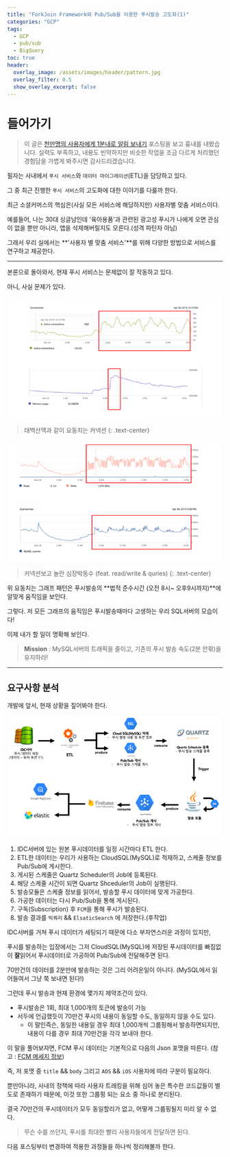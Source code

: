 ```yaml
---
title: "ForkJoin Framework와 Pub/Sub을 이용한 푸시발송 고도화(1)"
categories: "GCP"
tags:
  - GCP
  - pub/sub
  - BigQuery
toc: true
header:
  overlay_image: /assets/images/header/pattern.jpg
  overlay_filter: 0.5
  show_overlay_excerpt: false
---
```


# 들어가기

> 이 글은 [천만명의 사용자에게 1분내로 알림 보내기](https://taetaetae.github.io/2019/01/02/faster-parallel-processes/) 포스팅을 보고 흉내를 내봤습니다. 실력도 부족하고, 내용도 빈약하지만 비슷한 작업을 조금 다르게 처리했던 경험담을 가볍게 봐주시면 감사드리겠습니다.

필자는 사내에서 `푸시 서비스`와 `데이터 마이그레이션`(ETL)을 담당하고 있다.

그 중 최근 진행한 `푸시 서비스`의 고도화에 대한 이야기를 다룰까 한다.

최근 소셜커머스의 핵심은(사실 모든 서비스에 해당하지만) 사용자별 맞춤 서비스이다.

예를들어, 나는 30대 싱글남인데 '육아용품'과 관련된 광고성 푸시가 나에게 오면 관심이 없을 뿐만 아니라, 앱을 삭제해버릴지도 모른다.(성격 파탄자 아님)

그래서 우리 실에서는 **'사용자 별 맞춤 서비스'**를 위해 다양한 방법으로 서비스를 연구하고 제공한다.

---

본론으로 돌아와서, 현재 푸시 서비스는 문제없이 잘 작동하고 있다.

아니, 사실 문제가 있다.

![](/assets/images/study/dev/2019/themejoo/mysql_1.png)

> 태백산맥과 같이 요동치는 커넥션
{: .text-center}

![](/assets/images/study/dev/2019/themejoo/mysql_2.png)

> 커넥션보고 놀란 심장박동수 (feat. read/write & quries)
{: .text-center}

위 요동치는 그래프 패턴은 푸시발송의 **법적 준수시간 (오전 8시~ 오후9시까지)**에 알맞게 움직임을 보인다.

그렇다. 저 모든 그래프의 움직임은 푸시발송때마다 고생하는 우리 SQL서버의 모습이다!

이제 내가 할 일이 명확해 보인다.

> **Mission** : MySQL서버의 트래픽을 줄이고, 기존의 푸시 발송 속도(2분 안팎)을 유지하라!

---

## 요구사항 분석

개발에 앞서, 현재 상황을 짚어봐야 한다.

![](/assets/images/study/dev/2019/themejoo/push_process.png)

1. IDC서버에 있는 원본 푸시데이터를 일정 시간마다 ETL 한다.
2. ETL한 데이터는 우리가 사용하는 CloudSQL(MySQL)로 적재하고, 스케줄 정보를 Pub/Sub에 게시한다.
3. 게시된 스케줄은 Quartz Scheduler의 Job에 등록된다.
4. 해당 스케줄 시간이 되면 Quartz Shceduler의 Job이 실행된다.
5. 발송모듈은 스케줄 정보를 읽어서, 발송할 푸시 데이터에 맞게 가공한다.
6. 가공한 데이터는 다시 Pub/Sub을 통해 게시된다.
7. 구독(Subscription) 후 `FCM`을 통해 푸시가 발송된다.
8. 발송 결과를  `빅쿼리` && `ElsaticSearch` 에 저장한다.(후작업)

IDC서버를 거쳐 푸시 데이터가 세팅되기 때문에 다소 부자연스러운 과정이 있지만,

푸시를 발송하는 입장에서는 그저 CloudSQL(MySQL)에 저장된 푸시데이터를 빠짐없이 **잘**읽어서 푸시데이터로 가공하여 Pub/Sub에 전달해주면 된다.

70만건의 데이터를 2분만에 발송하는 것은 그리 어려운일이 아니다. (MySQL에서 읽어들여서 그냥 쭉 보내면 된다!)

그런데 푸시 발송과 현재 환경에 몇가지 제약조건이 있다.

- 푸시발송은 1회, 최대 1,000개의 토큰에 발송이 가능
- 서두에 언급했듯이 70만건 푸시의 내용이 동일할 수도, 동일하지 않을 수도 있다.
  - 이 말인즉슨, 동일한 내용일 경우 최대 1,000개씩 그룹핑해서 발송하면되지만, 내용이 다를 경우 최대 70만건을 각각 보내야 한다.

이 말을 풀어보자면, FCM 푸시 데이터는 기본적으로 다음의 Json 포맷을 따른다. (참고 : [FCM 메세지 정보](https://firebase.google.com/docs/cloud-messaging/concept-options?hl=ko))

즉, 저 포맷 중 `title` && `body` 그리고 `AOS` && `iOS` 사용자에 따라 구분이 필요하다.

뿐만아니라, 사내의 정책에 따라 사용자 트래킹을 위해 심어 놓은 특수한 코드값들이 별도로 존재하기 때문에, 이것 또한 그룹핑 되는 요소 중 하나로 분리된다.

결국 70만건의 푸시데이터가 모두 동일할리가 없고, 어떻게 그룹핑될지 미리 알 수 없다.

> 무슨 수를 쓰던지, 푸시를 최대한 빨리 사용자들에게 전달하면 된다.

다음 포스팅부터 변경하여 적용한 과정들을 하나씩 정리해볼까 한다.
